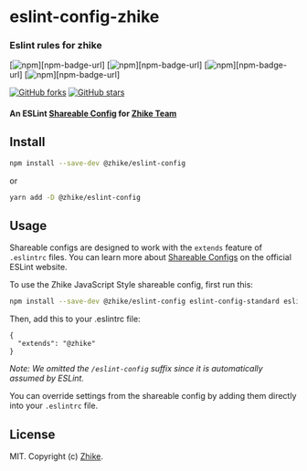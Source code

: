 # eslint-config-zhike
### Eslint rules for zhike

<!-- Badges section here. -->
[![npm](https://img.shields.io/npm/v/@zhike/eslint-config.svg)][npm-badge-url]
[![npm](https://img.shields.io/npm/v/@zhike/eslint-config/next.svg)][npm-badge-url]
[![npm](https://img.shields.io/npm/l/@zhike/eslint-config.svg)][npm-badge-url]
[![npm](https://img.shields.io/npm/dm/@zhike/eslint-config.svg)][npm-badge-url]

[![GitHub forks](https://img.shields.io/github/forks/zhike-team/eslint-config-zhike.svg?style=social&label=Fork)](https://github.com/zhike-team/eslint-config-zhike/fork)
[![GitHub stars](https://img.shields.io/github/stars/zhike-team/eslint-config-zhike.svg?style=social&label=Star)](https://github.com/zhike-team/eslint-config-zhike)

#### An ESLint [Shareable Config](http://eslint.org/docs/developer-guide/shareable-configs) for [Zhike Team](https://github.com/zhike-team)

## Install

```bash
npm install --save-dev @zhike/eslint-config
```

or 

```bash
yarn add -D @zhike/eslint-config
```

## Usage

Shareable configs are designed to work with the `extends` feature of `.eslintrc` files.
You can learn more about
[Shareable Configs](http://eslint.org/docs/developer-guide/shareable-configs) on the
official ESLint website.

To use the Zhike JavaScript Style shareable config, first run this:

```bash
npm install --save-dev @zhike/eslint-config eslint-config-standard eslint-plugin-standard eslint-plugin-promise eslint-plugin-import eslint-plugin-node
```

Then, add this to your .eslintrc file:

```
{
  "extends": "@zhike"
}
```

*Note: We omitted the `/eslint-config` suffix since it is automatically assumed by ESLint.*

You can override settings from the shareable config by adding them directly into your
`.eslintrc` file.

## License

MIT. Copyright (c) [Zhike](http://sp.smartstudy.org).